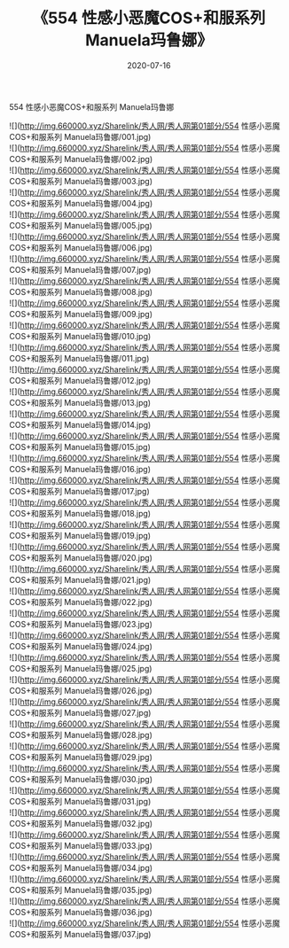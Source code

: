 ﻿---
layout: post
title:  《554 性感小恶魔COS+和服系列 Manuela玛鲁娜》
date:   2020-07-16
img: http://img.660000.xyz/Sharelink/秀人网/秀人网第01部分/554 性感小恶魔COS+和服系列 Manuela玛鲁娜/000.jpg
categories: [美女, 清纯, 唯美]
---

554 性感小恶魔COS+和服系列 Manuela玛鲁娜

  ![](http://img.660000.xyz/Sharelink/秀人网/秀人网第01部分/554 性感小恶魔COS+和服系列 Manuela玛鲁娜/001.jpg) <br> ![](http://img.660000.xyz/Sharelink/秀人网/秀人网第01部分/554 性感小恶魔COS+和服系列 Manuela玛鲁娜/002.jpg) <br> ![](http://img.660000.xyz/Sharelink/秀人网/秀人网第01部分/554 性感小恶魔COS+和服系列 Manuela玛鲁娜/003.jpg) <br> ![](http://img.660000.xyz/Sharelink/秀人网/秀人网第01部分/554 性感小恶魔COS+和服系列 Manuela玛鲁娜/004.jpg) <br> ![](http://img.660000.xyz/Sharelink/秀人网/秀人网第01部分/554 性感小恶魔COS+和服系列 Manuela玛鲁娜/005.jpg) <br> ![](http://img.660000.xyz/Sharelink/秀人网/秀人网第01部分/554 性感小恶魔COS+和服系列 Manuela玛鲁娜/006.jpg) <br> ![](http://img.660000.xyz/Sharelink/秀人网/秀人网第01部分/554 性感小恶魔COS+和服系列 Manuela玛鲁娜/007.jpg) <br> ![](http://img.660000.xyz/Sharelink/秀人网/秀人网第01部分/554 性感小恶魔COS+和服系列 Manuela玛鲁娜/008.jpg) <br> ![](http://img.660000.xyz/Sharelink/秀人网/秀人网第01部分/554 性感小恶魔COS+和服系列 Manuela玛鲁娜/009.jpg) <br> ![](http://img.660000.xyz/Sharelink/秀人网/秀人网第01部分/554 性感小恶魔COS+和服系列 Manuela玛鲁娜/010.jpg) <br> ![](http://img.660000.xyz/Sharelink/秀人网/秀人网第01部分/554 性感小恶魔COS+和服系列 Manuela玛鲁娜/011.jpg) <br> ![](http://img.660000.xyz/Sharelink/秀人网/秀人网第01部分/554 性感小恶魔COS+和服系列 Manuela玛鲁娜/012.jpg) <br> ![](http://img.660000.xyz/Sharelink/秀人网/秀人网第01部分/554 性感小恶魔COS+和服系列 Manuela玛鲁娜/013.jpg) <br> ![](http://img.660000.xyz/Sharelink/秀人网/秀人网第01部分/554 性感小恶魔COS+和服系列 Manuela玛鲁娜/014.jpg) <br> ![](http://img.660000.xyz/Sharelink/秀人网/秀人网第01部分/554 性感小恶魔COS+和服系列 Manuela玛鲁娜/015.jpg) <br> ![](http://img.660000.xyz/Sharelink/秀人网/秀人网第01部分/554 性感小恶魔COS+和服系列 Manuela玛鲁娜/016.jpg) <br> ![](http://img.660000.xyz/Sharelink/秀人网/秀人网第01部分/554 性感小恶魔COS+和服系列 Manuela玛鲁娜/017.jpg) <br> ![](http://img.660000.xyz/Sharelink/秀人网/秀人网第01部分/554 性感小恶魔COS+和服系列 Manuela玛鲁娜/018.jpg) <br> ![](http://img.660000.xyz/Sharelink/秀人网/秀人网第01部分/554 性感小恶魔COS+和服系列 Manuela玛鲁娜/019.jpg) <br> ![](http://img.660000.xyz/Sharelink/秀人网/秀人网第01部分/554 性感小恶魔COS+和服系列 Manuela玛鲁娜/020.jpg) <br> ![](http://img.660000.xyz/Sharelink/秀人网/秀人网第01部分/554 性感小恶魔COS+和服系列 Manuela玛鲁娜/021.jpg) <br> ![](http://img.660000.xyz/Sharelink/秀人网/秀人网第01部分/554 性感小恶魔COS+和服系列 Manuela玛鲁娜/022.jpg) <br> ![](http://img.660000.xyz/Sharelink/秀人网/秀人网第01部分/554 性感小恶魔COS+和服系列 Manuela玛鲁娜/023.jpg) <br> ![](http://img.660000.xyz/Sharelink/秀人网/秀人网第01部分/554 性感小恶魔COS+和服系列 Manuela玛鲁娜/024.jpg) <br> ![](http://img.660000.xyz/Sharelink/秀人网/秀人网第01部分/554 性感小恶魔COS+和服系列 Manuela玛鲁娜/025.jpg) <br> ![](http://img.660000.xyz/Sharelink/秀人网/秀人网第01部分/554 性感小恶魔COS+和服系列 Manuela玛鲁娜/026.jpg) <br> ![](http://img.660000.xyz/Sharelink/秀人网/秀人网第01部分/554 性感小恶魔COS+和服系列 Manuela玛鲁娜/027.jpg) <br> ![](http://img.660000.xyz/Sharelink/秀人网/秀人网第01部分/554 性感小恶魔COS+和服系列 Manuela玛鲁娜/028.jpg) <br> ![](http://img.660000.xyz/Sharelink/秀人网/秀人网第01部分/554 性感小恶魔COS+和服系列 Manuela玛鲁娜/029.jpg) <br> ![](http://img.660000.xyz/Sharelink/秀人网/秀人网第01部分/554 性感小恶魔COS+和服系列 Manuela玛鲁娜/030.jpg) <br> ![](http://img.660000.xyz/Sharelink/秀人网/秀人网第01部分/554 性感小恶魔COS+和服系列 Manuela玛鲁娜/031.jpg) <br> ![](http://img.660000.xyz/Sharelink/秀人网/秀人网第01部分/554 性感小恶魔COS+和服系列 Manuela玛鲁娜/032.jpg) <br> ![](http://img.660000.xyz/Sharelink/秀人网/秀人网第01部分/554 性感小恶魔COS+和服系列 Manuela玛鲁娜/033.jpg) <br> ![](http://img.660000.xyz/Sharelink/秀人网/秀人网第01部分/554 性感小恶魔COS+和服系列 Manuela玛鲁娜/034.jpg) <br> ![](http://img.660000.xyz/Sharelink/秀人网/秀人网第01部分/554 性感小恶魔COS+和服系列 Manuela玛鲁娜/035.jpg) <br> ![](http://img.660000.xyz/Sharelink/秀人网/秀人网第01部分/554 性感小恶魔COS+和服系列 Manuela玛鲁娜/036.jpg) <br> ![](http://img.660000.xyz/Sharelink/秀人网/秀人网第01部分/554 性感小恶魔COS+和服系列 Manuela玛鲁娜/037.jpg) <br>